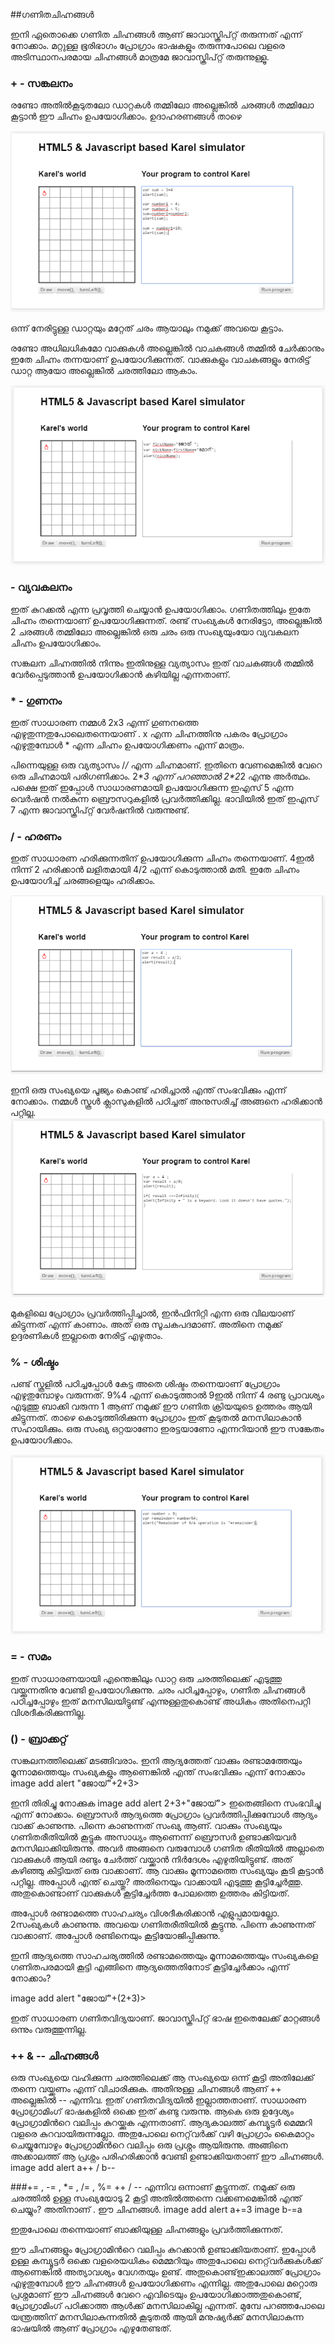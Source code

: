 ##ഗണിതചിഹ്നങ്ങള്‍

ഇനി ഏതൊക്കെ ഗണിത ചിഹ്നങ്ങള്‍ ആണ് ജാവാസ്ക്രിപ്റ്റ് തരുന്നത് എന്ന് നോക്കാം. മറ്റുള്ള ഭൂരിഭാഗം പ്രോഗ്രാം ഭാഷകളും തരുന്നപോലെ വളരെ അടിസ്ഥാനപരമായ ചിഹ്നങ്ങള്‍ മാത്രമേ ജാവാസ്ക്രിപ്റ്റ് തരുന്നുള്ളൂ.

### + - സങ്കലനം
രണ്ടോ അതില്‍കൂടുതലോ ഡാറ്റകള്‍ തമ്മിലോ അല്ലെങ്കിൽ ചരങ്ങള്‍ തമ്മിലോ കൂട്ടാന്‍ ഈ ചിഹ്നം ഉപയോഗിക്കാം. ഉദാഹരണങ്ങള്‍ താഴെ

![സങ്കലനം](images/ch06/06/01-AddNumbers.PNG)

ഒന്ന് നേരിട്ടുള്ള ഡാറ്റയും മറ്റേത് ചരം ആയാലും നമുക്ക് അവയെ കൂട്ടാം.

രണ്ടോ അധിലധികമോ വാക്കുകള്‍ അല്ലെങ്കില്‍ വാചകങ്ങള്‍ തമ്മില്‍ ചേര്‍ക്കാനും ഇതേ ചിഹ്നം തന്നയാണ് ഉപയോഗിക്കുന്നത്. വാക്കുകളും വാചകങ്ങളും നേരിട്ട് ഡാറ്റ ആയോ അല്ലെങ്കില്‍ ചരത്തിലോ ആകാം.

![സങ്കലനം](images/ch06/06/02-AddStrings.PNG)

### - വ്യവകലനം

ഇത് കുറക്കല്‍ എന്ന പ്രവൃത്തി ചെയ്യാന്‍ ഉപയോഗിക്കാം. ഗണിതത്തിലും ഇതേ ചിഹ്നം തന്നെയാണ് ഉപയോഗിക്കുന്നത്.  രണ്ട് സംഖ്യകള്‍ നേരിട്ടോ, അല്ലെങ്കില്‍ 2 ചരങ്ങള്‍ തമ്മിലോ അല്ലെങ്കില്‍ ഒരു ചരം ഒരു സംഖ്യയുംയോ വ്യവകലന ചിഹ്നം ഉപയോഗിക്കാം.

സങ്കലന ചിഹ്നത്തില്‍ നിന്നും  ഇതിനുള്ള വ്യത്യാസം ഇത് വാചകങ്ങള്‍ തമ്മില്‍ വേര്‍പ്പെടുത്താന്‍ ഉപയോഗിക്കാന്‍ കഴിയില്ല എന്നതാണ്.

### * - ഗുണനം

ഇത് സാധാരണ നമ്മള്‍ 2x3 എന്ന് ഗുണനത്തെ എഴുതുന്നതുപോലെതന്നെയാണ് . x എന്ന ചിഹ്നത്തിനു പകരം പ്രോഗ്രാം എഴുതുമ്പോള്‍ * എന്ന ചിഹ്നം ഉപയോഗിക്കണം എന്ന് മാത്രം.

പിന്നെയുള്ള ഒരു വ്യത്യാസം /*/* എന്ന ചിഹ്നമാണ്. ഇതിനെ വേണമെങ്കില്‍ വേറെ ഒരു ചിഹ്നമായി പരിഗണിക്കാം. 2\**3 എന്ന് പറഞ്ഞാല്‍ 2\*2*2 എന്നു അര്‍ത്ഥം. പക്ഷെ ഇത് ഇപ്പോള്‍ സാധാരണമായി ഉപയോഗിക്കുന്ന ഇഎസ് 5 എന്ന വെര്‍ഷന്‍ നല്‍കുന്ന ബ്രൌസറുകളില്‍   പ്രവര്‍ത്തിക്കില്ല. ഭാവിയില്‍ ഇത് ഇഎസ് 7 എന്ന ജാവാസ്ക്രിപ്റ്റ് വേര്‍ഷനില്‍ വരുന്നുണ്ട്.

### / - ഹരണം
ഇത് സാധാരണ ഹരിക്കുന്നതിന് ഉപയോഗിക്കുന്ന ചിഹ്നം തന്നെയാണ്. 4ഇല്‍ നിന്ന് 2 ഹരിക്കാന്‍ ലളിതമായി 4/2 എന്ന് കൊടുത്താല്‍ മതി. ഇതേ ചിഹ്നം ഉപയോഗിച്ച് ചരങ്ങളെയും ഹരിക്കാം.

![ഹരണം](images/ch06/06/03-division.PNG)

ഇനി  ഒരു സംഖ്യയെ പൂജ്യം കൊണ്ട് ഹരിച്ചാല്‍ എന്ത് സംഭവിക്കും എന്ന് നോക്കാം. നമ്മള്‍ സ്കൂള്‍ ക്ലാസുകളില്‍ പഠിച്ചത് അനുസരിച്ച് അങ്ങനെ ഹരിക്കാന്‍ പറ്റില്ല.
![ഹരണം](images/ch06/06/04-divisionZero.PNG)

മുകളിലെ പ്രോഗ്രാം പ്രവര്‍ത്തിപ്പിച്ചാല്‍, ഇന്‍ഫിനിറ്റി എന്ന  ഒരു വിലയാണ് കിട്ടുന്നത് എന്ന് കാണാം. അത് ഒരു സൂചകപദമാണ്‌.  അതിനെ നമുക്ക് ഉദ്ദരണികള്‍ ഇല്ലാതെ  നേരിട്ട് എഴുതാം.

### % - ശിഷ്ടം

പണ്ട് സ്കൂളില്‍ പഠിച്ചപ്പോള്‍ കേട്ട അതെ ശിഷ്ടം തന്നെയാണ് പ്രോഗ്രാം എഴുതുമ്പോഴും വരുന്നത്.  9%4 എന്ന് കൊടുത്താല്‍ 9ഇല്‍ നിന്ന് 4 രണ്ടു പ്രാവശ്യം എടുത്തു ബാക്കി വരുന്ന 1 ആണ് നമുക്ക് ഈ ഗണിത ക്രിയയുടെ ഉത്തരം ആയി കിട്ടുന്നത്.  താഴെ കൊടുത്തിരിക്കുന്ന പ്രോഗ്രാം ഇത് കൂടുതല്‍ മനസിലാകാന്‍ സഹായിക്കും. ഒരു സംഖ്യ ഒറ്റയാണോ ഇരട്ടയാണോ എന്നറിയാന്‍ ഈ സങ്കേതം ഉപയോഗിക്കാം.

![ശിഷ്ടം](images/ch06/06/05-remainder.PNG)

### = - സമം

ഇത് സാധാരണയായി എന്തെങ്കിലും ഡാറ്റ ഒരു ചരത്തിലെക്ക് എടുത്തു വയ്ക്കുന്നതിനു വേണ്ടി ഉപയോഗിക്കുന്നു. ചരം പഠിച്ചപ്പോഴും, ഗണിത ചിഹ്നങ്ങള്‍ പഠിച്ചപ്പോഴും ഇത് മനസിലയിട്ടുണ്ട് എന്നുള്ളതുകൊണ്ട് അധികം അതിനെപറ്റി വിശദീകരിക്കുന്നില്ല.

### () - ബ്രാക്കറ്റ്

സങ്കലനത്തിലെക്ക് മടങ്ങിവരാം. ഇനി ആദ്യത്തേത് വാക്കും രണ്ടാമത്തേയും മൂന്നാമത്തെയും സംഖ്യകളും ആണെങ്കില്‍ എന്ത് സംഭവിക്കും എന്ന് നോക്കാം
image add alert "ജോയ്"+2+3>

ഇനി തിരിച്ചു നോക്കുക
image add alert 2+3+"ജോയ്">
ഇതെങ്ങിനെ സംഭവിച്ചു എന്ന് നോക്കാം. ബ്രൌസര്‍ ആദ്യത്തെ പ്രോഗ്രാം പ്രവര്‍ത്തിപ്പിക്കുമ്പോള്‍  ആദ്യം വാക്ക് കാണുന്നു. പിന്നെ കാണുന്നത് സംഖ്യ ആണ്. വാക്കും സംഖ്യയും ഗണിതരീതിയില്‍ കൂട്ടുക അസാധ്യം ആണെന്ന് ബ്രൌസര്‍ ഉണ്ടാക്കിയവര്‍ മനസിലാക്കിയിരുന്നു. അവര്‍ അങ്ങനെ വരുമ്പോള്‍ ഗണിത രീതിയില്‍ അല്ലാതെ വാക്കുകള്‍ ആയി രണ്ടും ചേര്‍ത്ത് വയ്ക്കാന്‍ നിര്‍ദേശം എഴുതിയിട്ടുണ്ട്. അത് കഴിഞ്ഞു കിട്ടിയത് ഒരു വാക്കാണ്‌.  ആ വാക്കും മൂന്നാമത്തെ സംഖ്യയും കൂടി കൂട്ടാന്‍ പറ്റില്ല. അപ്പോള്‍ എന്ത് ചെയ്തു? അതിനെയും വാക്കായി എടുത്തു കൂട്ടിച്ചേര്‍ത്തു. അതുകൊണ്ടാണ് വാക്കുകള്‍ കൂട്ടിച്ചേര്‍ത്ത പോലത്തെ ഉത്തരം കിട്ടിയത്.

അപ്പോള്‍ രണ്ടാമത്തെ സാഹചര്യം വിശദീകരിക്കാന്‍ എളുപ്പമായല്ലോ. 2സംഖ്യകള്‍ കാണുന്നു. അവയെ ഗണിതരീതിയില്‍ കൂട്ടുന്നു. പിന്നെ കാണുന്നത് വാക്കാണ്‌. അപ്പോള്‍ രണ്ടിനെയും കൂട്ടിയോജിപ്പിക്കുന്നു.

ഇനി ആദ്യത്തെ സാഹചര്യത്തില്‍ രണ്ടാമത്തെയും മൂന്നാമത്തെയും സംഖ്യകളെ ഗണിതപരമായി കൂട്ടി എങ്ങിനെ ആദ്യത്തെതിനോട് കൂട്ടിച്ചേര്‍ക്കാം എന്ന് നോക്കാം?

image add alert "ജോയ്"+(2+3)>

ഇത് സാധാരണ ഗണിതവിദ്യയാണ്. ജാവാസ്ക്രിപ്റ്റ് ഭാഷ ഇതെലേക്ക് മാറ്റങ്ങള്‍ ഒന്നും വരുത്തുന്നില്ല.

### ++ & -- ചിഹ്നങ്ങള്‍
ഒരു സംഖ്യയെ വഹിക്കുന്ന ചരത്തിലെക്ക്  ആ സംഖ്യയെ ഒന്ന് കൂട്ടി അതിലേക്ക് തന്നെ വയ്ക്കണം എന്ന് വിചാരിക്കുക. അതിനുള്ള ചിഹ്നങ്ങള്‍ ആണ് ++ അല്ലെങ്കില്‍ -- എന്നിവ. ഇത് ഗണിതവിദ്യയില്‍ ഇല്ലാത്തതാണ്. സാധാരണ പ്രോഗ്രാമിംഗ് ഭാഷകളില്‍ ഒക്കെ ഇത് കണ്ടു വരുന്നു. ആകെ ഒരു ഉദ്ദേശ്യം പ്രോഗ്രാമിന്‍റെ വലിപ്പം കുറയ്ക്കുക എന്നതാണ്. ആദ്യകാലത്ത് കമ്പ്യൂട്ടര്‍ മെമ്മറി വളരെ കുറവായിരുന്നല്ലോ. അതുപോലെ നെറ്റ്‌വര്‍ക്ക് വഴി പ്രോഗ്രാം കൈമാറ്റം ചെയ്യുമ്പോഴും പ്രോഗ്രാമിന്‍റെ വലിപ്പം ഒരു പ്രശ്നം ആയിരുന്നു. അങ്ങിനെ അക്കാലത്ത് ആ പ്രശ്നം പരിഹരിക്കാന്‍ വേണ്ടി ഉണ്ടാക്കിയതാണ് ഈ ചിഹ്നങ്ങള്‍.
image add alert a++ / b--

###+= , -= , *= , /= , %=
++ / -- എന്നിവ ഒന്നാണ് കൂട്ടുന്നത്. നമുക്ക് ഒരു ചരത്തില്‍ ഉള്ള സംഖ്യയോടു 2 കൂട്ടി അതില്‍ത്തന്നെ വക്കണമെങ്കില്‍ എന്ത് ചെയ്യും? അതിനാണ് . ഈ ചിഹ്നങ്ങള്‍. 
image add alert a+=3
image b-=a

ഇതുപോലെ തന്നെയാണ് ബാക്കിയുള്ള ചിഹ്നങ്ങളും പ്രവര്‍ത്തിക്കുന്നത്.

ഈ ചിഹ്നങ്ങളും പ്രോഗ്രാമിന്‍റെ വലിപ്പം കുറക്കാന്‍ ഉണ്ടാക്കിയതാണ്. ഇപ്പോള്‍ ഉള്ള കമ്പ്യൂട്ടര്‍ ഒക്കെ വളരെയധികം മെമ്മറിയും അതുപോലെ നെറ്റ്‌വര്‍ക്കുകള്‍ക്ക് ആണെങ്കില്‍ അത്യാവശ്യം വേഗതയും ഉണ്ട്. അതുകൊണ്ട്ഇക്കാലത്ത് പ്രോഗ്രാം എഴുതുമ്പോള്‍ ഈ ചിഹ്നങ്ങള്‍ ഉപയോഗിക്കണം എന്നില്ല. അതുപോലെ മറ്റൊരു പ്രശ്നമാണ് ഈ ചിഹ്നങ്ങള്‍ വേറെ എവിടെയും ഉപയോഗിക്കാത്തതുകൊണ്ട്, പ്രോഗ്രാമിംഗ് പഠിക്കാത്ത ആള്‍ക്ക് മനസിലാകില്ല എന്നത്. മുമ്പേ പറഞ്ഞപോലെ യന്ത്രത്തിന് മനസിലാകുന്നതില്‍ കൂടുതല്‍ ആയി മനുഷ്യര്‍ക്ക് മനസിലാകുന്ന ഭാഷയില്‍ ആണ് പ്രോഗ്രാം എഴുതേണ്ടത്.
